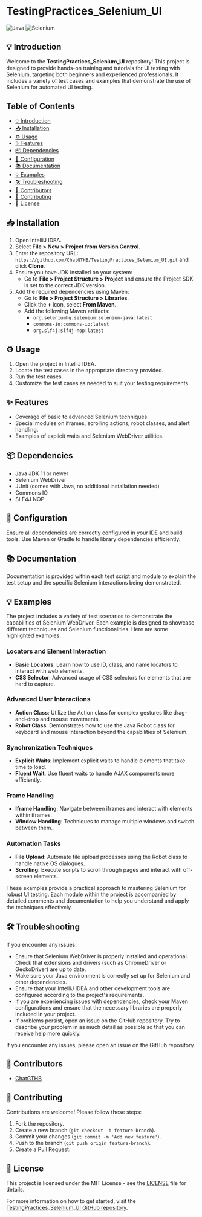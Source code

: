
# TestingPractices_Selenium_UI

![Java](https://img.shields.io/badge/Java-ED8B00?style=for-the-badge&logo=java&logoColor=white)
![Selenium](https://img.shields.io/badge/Selenium-43B02A?style=for-the-badge&logo=selenium&logoColor=white)

## 💡 Introduction
Welcome to the **TestingPractices_Selenium_UI** repository! This project is designed to provide hands-on training and tutorials for UI testing with Selenium, targeting both beginners and experienced professionals. It includes a variety of test cases and examples that demonstrate the use of Selenium for automated UI testing.

## Table of Contents
- [💡 Introduction](#💡-introduction)
- [📥 Installation](#📥-installation)
- [⚙️ Usage](#⚙️-usage)
- [✨ Features](#✨-features)
- [📦 Dependencies](#📦-dependencies)
- [🔧 Configuration](#🔧-configuration)
- [📚 Documentation](#📚-documentation)
- [💡 Examples](#💡-examples)
- [🛠️ Troubleshooting](#🛠️-troubleshooting)
- [👥 Contributors](#👥-contributors)
- [🤝 Contributing](#🤝-contributing)
- [📜 License](#📜-license)

## 📥 Installation
1. Open IntelliJ IDEA.
2. Select **File > New > Project from Version Control**.
3. Enter the repository URL: `https://github.com/ChatGTHB/TestingPractices_Selenium_UI.git` and click **Clone**.
4. Ensure you have JDK installed on your system:
   - Go to **File > Project Structure > Project** and ensure the Project SDK is set to the correct JDK version.
5. Add the required dependencies using Maven:
   - Go to **File > Project Structure > Libraries**.
   - Click the **+** icon, select **From Maven**.
   - Add the following Maven artifacts:
      - `org.seleniumhq.selenium:selenium-java:latest`
      - `commons-io:commons-io:latest`
      - `org.slf4j:slf4j-nop:latest`

## ⚙️ Usage
1. Open the project in IntelliJ IDEA.
2. Locate the test cases in the appropriate directory provided.
3. Run the test cases.
4. Customize the test cases as needed to suit your testing requirements.

## ✨ Features
- Coverage of basic to advanced Selenium techniques.
- Special modules on iframes, scrolling actions, robot classes, and alert handling.
- Examples of explicit waits and Selenium WebDriver utilities.

## 📦 Dependencies
- Java JDK 11 or newer
- Selenium WebDriver
- JUnit (comes with Java, no additional installation needed)
- Commons IO
- SLF4J NOP

## 🔧 Configuration
Ensure all dependencies are correctly configured in your IDE and build tools. Use Maven or Gradle to handle library dependencies efficiently.

## 📚 Documentation
Documentation is provided within each test script and module to explain the test setup and the specific Selenium interactions being demonstrated.

## 💡 Examples
The project includes a variety of test scenarios to demonstrate the capabilities of Selenium WebDriver. Each example is designed to showcase different techniques and Selenium functionalities. Here are some highlighted examples:

### Locators and Element Interaction
- **Basic Locators**: Learn how to use ID, class, and name locators to interact with web elements.
- **CSS Selector**: Advanced usage of CSS selectors for elements that are hard to capture.

### Advanced User Interactions
- **Action Class**: Utilize the Action class for complex gestures like drag-and-drop and mouse movements.
- **Robot Class**: Demonstrates how to use the Java Robot class for keyboard and mouse interaction beyond the capabilities of Selenium.

### Synchronization Techniques
- **Explicit Waits**: Implement explicit waits to handle elements that take time to load.
- **Fluent Wait**: Use fluent waits to handle AJAX components more efficiently.

### Frame Handling
- **Iframe Handling**: Navigate between iframes and interact with elements within iframes.
- **Window Handling**: Techniques to manage multiple windows and switch between them.

### Automation Tasks
- **File Upload**: Automate file upload processes using the Robot class to handle native OS dialogues.
- **Scrolling**: Execute scripts to scroll through pages and interact with off-screen elements.

These examples provide a practical approach to mastering Selenium for robust UI testing. Each module within the project is accompanied by detailed comments and documentation to help you understand and apply the techniques effectively.

## 🛠️ Troubleshooting
If you encounter any issues:

- Ensure that Selenium WebDriver is properly installed and operational. Check that extensions and drivers (such as ChromeDriver or GeckoDriver) are up to date.
- Make sure your Java environment is correctly set up for Selenium and other dependencies.
- Ensure that your IntelliJ IDEA and other development tools are configured according to the project's requirements.
- If you are experiencing issues with dependencies, check your Maven configurations and ensure that the necessary libraries are properly included in your project.
- If problems persist, open an issue on the GitHub repository. Try to describe your problem in as much detail as possible so that you can receive help more quickly.

If you encounter any issues, please open an issue on the GitHub repository.

## 👥 Contributors
- [ChatGTHB](https://github.com/ChatGTHB)

## 🤝 Contributing
Contributions are welcome! Please follow these steps:
1. Fork the repository.
2. Create a new branch (`git checkout -b feature-branch`).
3. Commit your changes (`git commit -m 'Add new feature'`).
4. Push to the branch (`git push origin feature-branch`).
5. Create a Pull Request.

## 📜 License
This project is licensed under the MIT License - see the [LICENSE](LICENSE) file for details.

For more information on how to get started, visit the [TestingPractices_Selenium_UI GitHub repository](https://github.com/ChatGTHB/TestingPractices_Selenium_UI).
